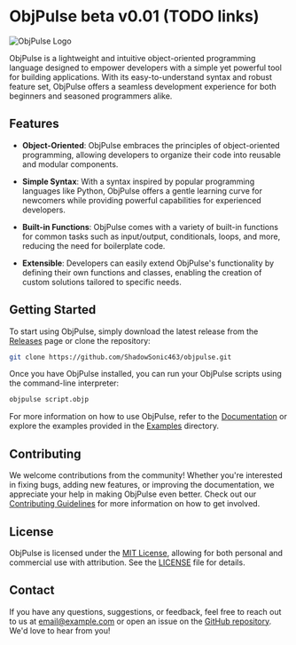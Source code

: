 # ObjPulse beta v0.01 (TODO links)

![ObjPulse Logo](link_to_logo.png)

ObjPulse is a lightweight and intuitive object-oriented programming language designed to empower developers with a simple yet powerful tool for building applications. With its easy-to-understand syntax and robust feature set, ObjPulse offers a seamless development experience for both beginners and seasoned programmers alike.

## Features

- **Object-Oriented**: ObjPulse embraces the principles of object-oriented programming, allowing developers to organize their code into reusable and modular components.

- **Simple Syntax**: With a syntax inspired by popular programming languages like Python, ObjPulse offers a gentle learning curve for newcomers while providing powerful capabilities for experienced developers.

- **Built-in Functions**: ObjPulse comes with a variety of built-in functions for common tasks such as input/output, conditionals, loops, and more, reducing the need for boilerplate code.

- **Extensible**: Developers can easily extend ObjPulse's functionality by defining their own functions and classes, enabling the creation of custom solutions tailored to specific needs.

## Getting Started

To start using ObjPulse, simply download the latest release from the [Releases](link_to_releases) page or clone the repository:

```bash
git clone https://github.com/ShadowSonic463/objpulse.git
```

Once you have ObjPulse installed, you can run your ObjPulse scripts using the command-line interpreter:

```bash
objpulse script.objp
```

For more information on how to use ObjPulse, refer to the [Documentation](link_to_docs) or explore the examples provided in the [Examples](link_to_examples) directory.

## Contributing

We welcome contributions from the community! Whether you're interested in fixing bugs, adding new features, or improving the documentation, we appreciate your help in making ObjPulse even better. Check out our [Contributing Guidelines](link_to_contributing_guidelines) for more information on how to get involved.

## License

ObjPulse is licensed under the [MIT License](link_to_license), allowing for both personal and commercial use with attribution. See the [LICENSE](link_to_license) file for details.

## Contact

If you have any questions, suggestions, or feedback, feel free to reach out to us at [email@example.com](mailto:email@example.com) or open an issue on the [GitHub repository](link_to_issues). We'd love to hear from you!
